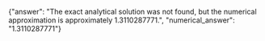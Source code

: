 {"answer": "The exact analytical solution was not found, but the numerical approximation is approximately 1.3110287771.", "numerical_answer": "1.3110287771"}